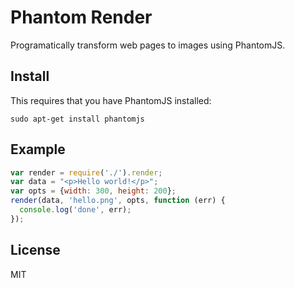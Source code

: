 # Phantom Render

Programatically transform web pages to images using PhantomJS.

## Install

This requires that you have PhantomJS installed:

    sudo apt-get install phantomjs

## Example

```javascript
var render = require('./').render;
var data = "<p>Hello world!</p>";
var opts = {width: 300, height: 200};
render(data, 'hello.png', opts, function (err) {
  console.log('done', err);
});
```

## License

MIT
